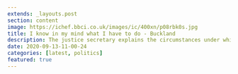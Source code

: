 ```yaml
---
extends: _layouts.post
section: content
image: https://ichef.bbci.co.uk/images/ic/400xn/p08rbk0s.jpg 
title: I know in my mind what I have to do - Buckland 
description: The justice secretary explains the circumstances under which he would step down from the Cabinet. 
date: 2020-09-13-11-00-24 
categories: [latest, politics] 
featured: true 
--- 
```


